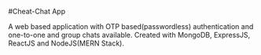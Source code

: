 #Cheat-Chat App

A web based application with OTP based(passwordless) authentication and one-to-one and group chats available. Created with MongoDB, ExpressJS, ReactJS and NodeJS(MERN Stack).
